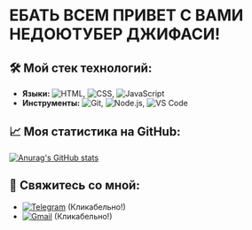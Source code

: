 # ЕБАТЬ ВСЕМ ПРИВЕТ С ВАМИ НЕДОЮТУБЕР ДЖИФАСИ!

## 🛠 Мой стек технологий:
*   **Языки:** ![HTML](https://img.shields.io/badge/HTML-E34F26?style=flat-square&logo=html5&logoColor=white&labelColor=E34F26&color=B32C1A&radius=8), ![CSS](https://img.shields.io/badge/CSS-1572B6?style=flat-square&logo=css3&logoColor=white), ![JavaScript](https://img.shields.io/badge/JavaScript-F7DF1E?style=flat-square&logo=javascript&logoColor=black&labelColor=F7DF1E&color=F0B800&radius=8)
*   **Инструменты:** ![Git](https://img.shields.io/badge/Git-F05032?style=flat-square&logo=git&logoColor=white&labelColor=F05032&color=C0362C&radius=8), ![Node.js](https://img.shields.io/badge/Node.js-339933?style=flat-square&logo=nodedotjs&logoColor=white&labelColor=339933&color=2A7D2F&radius=8), ![VS Code](https://img.shields.io/badge/VS_Code-007ACC?style=flat-square&logo=visual-studio-code&logoColor=white&labelColor=007ACC&color=005A9E&radius=8)

## 📈 Моя статистика на GitHub:
[![Anurag's GitHub stats](https://github-readme-stats.vercel.app/api?username=NormikChel)](https://github.com/anuraghazra/github-readme-stats)

## 🔗 Свяжитесь со мной:
* [![Telegram](https://img.shields.io/badge/-@Normik_Chel-2CA5E0?style=flat&logo=telegram&logoColor=white)](https://t.me/Normik_Chel) (Кликабельно!)
* [![Gmail](https://img.shields.io/badge/-nenormikchel@gmail.com-D14836?style=flat&logo=gmail&logoColor=white)](mailto:nenormikchel@gmail.com) (Кликабельно!)
